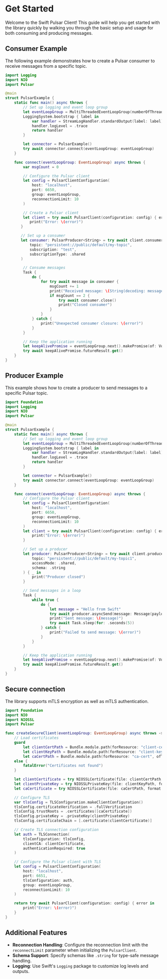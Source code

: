 # Get Started

Welcome to the Swift Pulsar Client! This guide will help you get started with the library quickly by walking you through the basic setup and usage for both consuming and producing messages.

## Consumer Example
The following example demonstrates how to create a Pulsar consumer to receive messages from a specific topic.

```swift
import Logging
import NIO
import Pulsar

@main
struct PulsarExample {
	static func main() async throws {
		// Set up logging and event loop group
		let eventLoopGroup = MultiThreadedEventLoopGroup(numberOfThreads: System.coreCount)
		LoggingSystem.bootstrap { label in
			var handler = StreamLogHandler.standardOutput(label: label)
			handler.logLevel = .trace
			return handler
		}

		let connector = PulsarExample()
		try await connector.connect(eventLoopGroup: eventLoopGroup)
	}

	func connect(eventLoopGroup: EventLoopGroup) async throws {
		var msgCount = 0

		// Configure the Pulsar client
		let config = PulsarClientConfiguration(
			host: "localhost",
			port: 6650,
			group: eventLoopGroup,
			reconnectionLimit: 10
		)

		// Create a Pulsar client
		let client = try await PulsarClient(configuration: config) { error in
		   print("Error: \(error)")
	   }

	   // Set up a consumer
	   let consumer: PulsarProducer<String> = try await client.consumer(
		   topic: "persistent://public/default/my-topic",
		   subscription: "test",
		   subscriptionType: .shared
	   )

		// Consume messages
		Task {
			do {
				for try await message in consumer {
					msgCount += 1
					print("Received message: \(String(decoding: message.data, as: UTF8.self))")
					if msgCount == 2 {
						try await consumer.close()
						print("Closed consumer")
					}
				}
			} catch {
				print("Unexpected consumer closure: \(error)")
			}
		}

		// Keep the application running
		let keepAlivePromise = eventLoopGroup.next().makePromise(of: Void.self)
		try await keepAlivePromise.futureResult.get()
	}
}
```

## Producer Example
This example shows how to create a producer to send messages to a specific Pulsar topic.

```swift
import Foundation
import Logging
import NIO
import Pulsar

@main
struct PulsarExample {
	static func main() async throws {
		// Set up logging and event loop group
		let eventLoopGroup = MultiThreadedEventLoopGroup(numberOfThreads: System.coreCount)
		LoggingSystem.bootstrap { label in
			var handler = StreamLogHandler.standardOutput(label: label)
			handler.logLevel = .trace
			return handler
		}

		let connector = PulsarExample()
		try await connector.connect(eventLoopGroup: eventLoopGroup)
	}

	func connect(eventLoopGroup: EventLoopGroup) async throws {
		// Configure the Pulsar client
		let config = PulsarClientConfiguration(
			host: "localhost",
			port: 6650,
			group: eventLoopGroup,
			reconnectionLimit: 10
		)
		let client = try await PulsarClient(configuration: config) { error in
			print("Error: \(error)")
		}

		// Set up a producer
		let producer: PulsarProducer<String> = try await client.producer(
			topic: "persistent://public/default/my-topic1",
			accessMode: .shared,
			schema: .string
		) { _ in
			print("Producer closed")
		}

		// Send messages in a loop
		Task {
			while true {
				do {
					let message = "Hello from Swift"
					try await producer.asyncSend(message: Message(payload: message))
					print("Sent message: \(message)")
					try await Task.sleep(for: .seconds(5))
				} catch {
					print("Failed to send message: \(error)")
				}
			}
		}

		// Keep the application running
		let keepAlivePromise = eventLoopGroup.next().makePromise(of: Void.self)
		try await keepAlivePromise.futureResult.get()
	}
}
```

## Secure connection

The library supports mTLS encryption as well as mTLS authentication.

```swift
import Foundation
import NIO
import NIOSSL
import Pulsar

func createSecureClient(eventLoopGroup: EventLoopGroup) async throws -> PulsarClient {
	// Load certificates
	guard
		let clientCertPath = Bundle.module.path(forResource: "client-cert", ofType: "pem"),
		let clientKeyPath = Bundle.module.path(forResource: "client-key", ofType: "pem"),
		let caCertPath = Bundle.module.path(forResource: "ca-cert", ofType: "pem")
	else {
		fatalError("Certificates not found")
	}

	let clientCertificate = try NIOSSLCertificate(file: clientCertPath, format: .pem)
	let clientPrivateKey = try NIOSSLPrivateKey(file: clientKeyPath, format: .pem)
	let caCertificate = try NIOSSLCertificate(file: caCertPath, format: .pem)

	// Configure TLS
	var tlsConfig = TLSConfiguration.makeClientConfiguration()
	tlsConfig.certificateVerification = .fullVerification
	tlsConfig.trustRoots = .certificates([caCertificate])
	tlsConfig.privateKey = .privateKey(clientPrivateKey)
	tlsConfig.certificateChain = [.certificate(clientCertificate)]

	// Create TLS connection configuration
	let auth = TLSConnection(
		tlsConfiguration: tlsConfig,
		clientCA: clientCertificate,
		authenticationRequired: true
	)

	// Configure the Pulsar client with TLS
	let config = PulsarClientConfiguration(
		host: "localhost",
		port: 6651,
		tlsConfiguration: auth,
		group: eventLoopGroup,
		reconnectionLimit: 10
	)

	return try await PulsarClient(configuration: config) { error in
		print("Error: \(error)")
	}
}
```

## Additional Features
- **Reconnection Handling**: Configure the reconnection limit with the `reconnectLimit` parameter when initializing the `PulsarClient`.
- **Schema Support**: Specify schemas like `.string` for type-safe message handling.
- **Logging**: Use Swift's `Logging` package to customize log levels and outputs.
